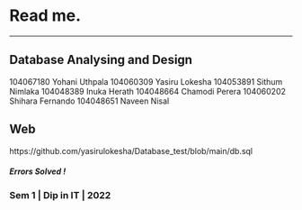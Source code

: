 <h1>Read me.</h1>
<hr>

<h2>Database Analysing and Design</h2>

104067180  Yohani Uthpala
104060309  Yasiru  Lokesha
104053891  Sithum Nimlaka
104048389  Inuka Herath
104048664  Chamodi Perera
104060202  Shihara Fernando
104048651  Naveen Nisal

<h2>Web</h2>
https://github.com/yasirulokesha/Database_test/blob/main/db.sql


<h5 color="red">Errors Solved ! </h5>
<h3>
Sem 1 | Dip in IT | 2022
</h3>
